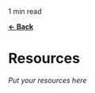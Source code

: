 <p id="reading-time-action-id" align="left">1 min read</p>

[**← Back**](contents.md)

# Resources

_Put your resources here_
